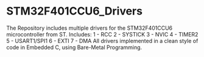 # STM32F401CCU6_Drivers
The Repository includes multiple drivers for the STM32F401CCU6 microcontroller from ST.
Includes:
 1 - RCC
 2 - SYSTICK
 3 - NVIC
 4 - TIMER2
 5 - USART1/SPI1
 6 - EXTI
 7 - DMA
All drivers implemented in a clean style of code in Embedded C, using Bare-Metal
Programming.
